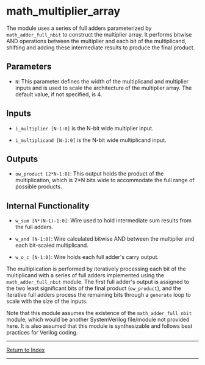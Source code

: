 # math_multiplier_array

The module uses a series of full adders parameterized by `math_adder_full_nbit` to construct the multiplier array. It performs bitwise AND operations between the multiplier and each bit of the multiplicand, shifting and adding these intermediate results to produce the final product.

## Parameters

- `N`: This parameter defines the width of the multiplicand and multiplier inputs and is used to scale the architecture of the multiplier array. The default value, if not specified, is 4.

## Inputs

- `i_multiplier [N-1:0]` is the N-bit wide multiplier input.

- `i_multiplicand [N-1:0]` is the N-bit wide multiplicand input.

## Outputs

- `ow_product [2*N-1:0]`: This output holds the product of the multiplication, which is 2*N bits wide to accommodate the full range of possible products.

## Internal Functionality

- `w_sum [N*(N-1)-1:0]`: Wire used to hold intermediate sum results from the full adders.

- `w_and [N-1:0]`: Wire calculated bitwise AND between the multiplier and each bit-scaled multiplicand.

- `w_o_c [N-1:0]`: Wire holds each full adder's carry output.

The multiplication is performed by iteratively processing each bit of the multiplicand with a series of full adders implemented using the `math_adder_full_nbit` module. The first full adder's output is assigned to the two least significant bits of the final product (`ow_product`), and the iterative full adders process the remaining bits through a `generate` loop to scale with the size of the inputs.

Note that this module assumes the existence of the `math_adder_full_nbit` module, which would be another SystemVerilog file/module not provided here. It is also assumed that this module is synthesizable and follows best practices for Verilog coding.

---

[Return to Index](index.md)

----------
